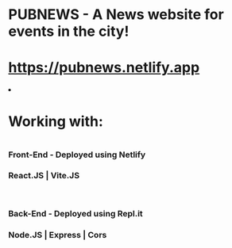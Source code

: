 # PUBNEWS - A News website for events in the city!
# https://pubnews.netlify.app

<div>
<li>
  <h1>Working with:<h1>
  <h3>Front-End - Deployed using Netlify</h3>
  <h3>React.JS | Vite.JS</h3>
</br>
  <h3>Back-End - Deployed using Repl.it</h3>
  <h3>Node.JS | Express | Cors</h3>
</li>
</div>

